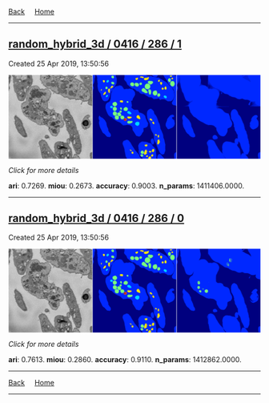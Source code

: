 
[Back](..)&nbsp;&nbsp;&nbsp;&nbsp;&nbsp;[Home](https://leapmanlab.github.io/snapshots)

---

<div class="summary"><a href="1"><h2>random_hybrid_3d / 0416 / 286 / 1</h2></a><p>Created 25 Apr 2019, 13:50:56
</p><a href="1"><img src="1/media/summary.png" align="center"></a><p>
<i>Click for more details</i>
</p></div>

**ari**: 0.7269. **miou**: 0.2673. **accuracy**: 0.9003. **n_params**: 1411406.0000. 

---

<div class="summary"><a href="0"><h2>random_hybrid_3d / 0416 / 286 / 0</h2></a><p>Created 25 Apr 2019, 13:50:56
</p><a href="0"><img src="0/media/summary.png" align="center"></a><p>
<i>Click for more details</i>
</p></div>

**ari**: 0.7613. **miou**: 0.2860. **accuracy**: 0.9110. **n_params**: 1412862.0000. 

---

[Back](..)&nbsp;&nbsp;&nbsp;&nbsp;&nbsp;[Home](https://leapmanlab.github.io/snapshots)

---
